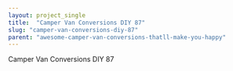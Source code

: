 ```yaml
---
layout: project_single
title:  "Camper Van Conversions DIY 87"
slug: "camper-van-conversions-diy-87"
parent: "awesome-camper-van-conversions-thatll-make-you-happy"
---
```

Camper Van Conversions DIY 87